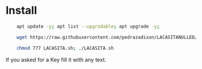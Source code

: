 # Install

```bash
    apt update -y; apt list --upgradable; apt upgrade -y;
```

```bash
    wget https://raw.githubusercontent.com/pedrazadixon/LACASITANULLED/main/LACASITA.sh; 
```

```bash
    chmod 777 LACASITA.sh; ./LACASITA.sh
```

If you asked for a Key fill it with any text.
